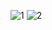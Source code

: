 ![1](https://user-images.githubusercontent.com/36342673/128645204-cdc2d06c-b713-4df4-b97c-a19be2f7327a.png)
![2](https://user-images.githubusercontent.com/36342673/128645206-02cdb76f-36d0-465c-a506-5811a5165a9f.png)

